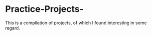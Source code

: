 # Practice-Projects-
This is a compilation of projects, of which I found interesting in some regard. 


